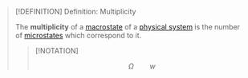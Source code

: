 >[!DEFINITION] Definition: Multiplicity
>
>The **multiplicity** of a [macrostate](Microstate%20and%20Macrostate.md) of a [physical system](../../Physical%20Systems/Physical%20System.md) is the number of [microstates](Microstate%20and%20Macrostate.md) which correspond to it.
>
>>[!NOTATION]
>>
>>$$\Omega \qquad w$$
>>
>